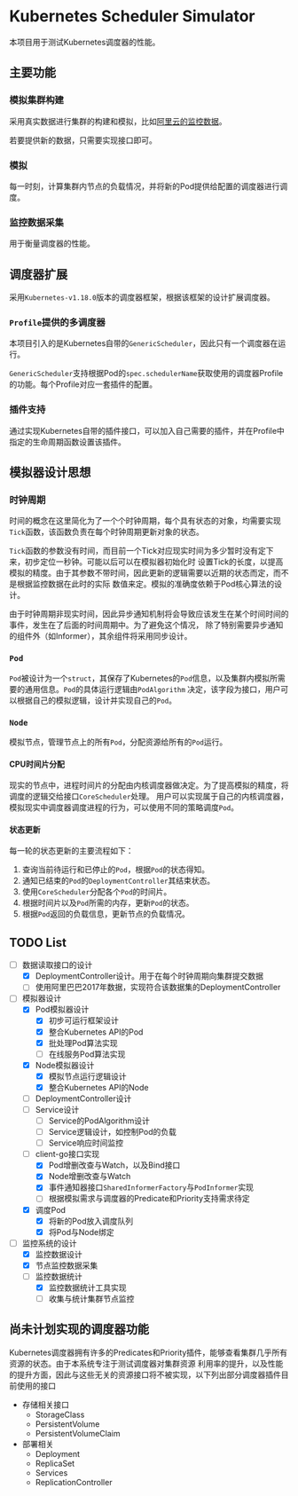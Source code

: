 # Kubernetes Scheduler Simulator

本项目用于测试Kubernetes调度器的性能。

## 主要功能

### 模拟集群构建

采用真实数据进行集群的构建和模拟，比如[阿里云的监控数据](https://github.com/alibaba/clusterdata)。

若要提供新的数据，只需要实现接口即可。

### 模拟

每一时刻，计算集群内节点的负载情况，并将新的Pod提供给配置的调度器进行调度。

### 监控数据采集

用于衡量调度器的性能。
 
## 调度器扩展

采用`Kubernetes-v1.18.0`版本的调度器框架，根据该框架的设计扩展调度器。

### `Profile`提供的多调度器

本项目引入的是Kubernetes自带的`GenericScheduler`，因此只有一个调度器在运行。

`GenericScheduler`支持根据Pod的`spec.schedulerName`获取使用的调度器Profile的功能。每个Profile对应一套插件的配置。

### 插件支持

通过实现Kubernetes自带的插件接口，可以加入自己需要的插件，并在Profile中指定的生命周期函数设置该插件。

## 模拟器设计思想

### 时钟周期

时间的概念在这里简化为了一个个时钟周期，每个具有状态的对象，均需要实现`Tick`函数，该函数负责在每个时钟周期更新对象的状态。

`Tick`函数的参数没有时间，而目前一个Tick对应现实时间为多少暂时没有定下来，初步定位一秒钟。可能以后可以在模拟器初始化时
设置Tick的长度，以提高模拟的精度。由于其参数不带时间，因此更新的逻辑需要以近期的状态而定，而不是根据监控数据在此时的实际
数值来定。模拟的准确度依赖于Pod核心算法的设计。

由于时钟周期非现实时间，因此异步通知机制将会导致应该发生在某个时间时间的事件，发生在了后面的时间周期中。为了避免这个情况，
除了特别需要异步通知的组件外（如Informer），其余组件将采用同步设计。

### `Pod`

`Pod`被设计为一个`struct`，其保存了Kubernetes的`Pod`信息，以及集群内模拟所需要的通用信息。`Pod`的具体运行逻辑由`PodAlgorithm`
决定，该字段为接口，用户可以根据自己的模拟逻辑，设计并实现自己的`Pod`。

### `Node`

模拟节点，管理节点上的所有`Pod`，分配资源给所有的`Pod`运行。

#### CPU时间片分配

现实的节点中，进程时间片的分配由内核调度器做决定。为了提高模拟的精度，将调度的逻辑交给接口`CoreScheduler`处理。
用户可以实现属于自己的内核调度器，模拟现实中调度器调度进程的行为，可以使用不同的策略调度`Pod`。

#### 状态更新

每一轮的状态更新的主要流程如下：

1. 查询当前待运行和已停止的`Pod`，根据`Pod`的状态得知。
2. 通知已结束的`Pod`的`DeploymentController`其结束状态。
3. 使用`CoreScheduler`分配各个`Pod`的时间片。
4. 根据时间片以及`Pod`所需的内存，更新`Pod`的状态。
5. 根据`Pod`返回的负载信息，更新节点的负载情况。

## TODO List

- [ ] 数据读取接口的设计
  - [x] DeploymentController设计。用于在每个时钟周期向集群提交数据
  - [ ] 使用阿里巴巴2017年数据，实现符合该数据集的DeploymentController
- [ ] 模拟器设计
  - [x] Pod模拟器设计
    - [x] 初步可运行框架设计
    - [x] 整合Kubernetes API的Pod
    - [x] 批处理Pod算法实现
    - [ ] 在线服务Pod算法实现
  - [x] Node模拟器设计
    - [x] 模拟节点运行逻辑设计
    - [x] 整合Kubernetes API的Node
  - [ ] DeploymentController设计
  - [ ] Service设计
    - [ ] Service的PodAlgorithm设计
    - [ ] Service逻辑设计，如控制Pod的负载
    - [ ] Service响应时间监控
  - [ ] client-go接口实现
    - [x] Pod增删改查与Watch，以及Bind接口
    - [x] Node增删改查与Watch
    - [x] 事件通知器接口`SharedInformerFactory`与`PodInformer`实现
    - [ ] 根据模拟需求与调度器的Predicate和Priority支持需求待定
  - [x] 调度Pod
    - [x] 将新的Pod放入调度队列
    - [x] 将Pod与Node绑定
- [ ] 监控系统的设计
  - [x] 监控数据设计
  - [x] 节点监控数据采集
  - [ ] 监控数据统计
    - [x] 监控数据统计工具实现
    - [ ] 收集与统计集群节点监控
  
## 尚未计划实现的调度器功能

Kubernetes调度器拥有许多的Predicates和Priority插件，能够查看集群几乎所有资源的状态。由于本系统专注于测试调度器对集群资源
利用率的提升，以及性能的提升方面，因此与这些无关的资源接口将不被实现，以下列出部分调度器插件目前使用的接口

- 存储相关接口
  - StorageClass
  - PersistentVolume
  - PersistentVolumeClaim
- 部署相关
  - Deployment
  - ReplicaSet
  - Services
  - ReplicationController
